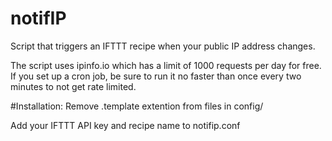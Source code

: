 # notifIP
Script that triggers an IFTTT recipe when your public IP address changes.

The script uses ipinfo.io which has a limit of 1000 requests per day for free. If you set up a cron job, be sure to run it no faster than once every two minutes to not get rate limited.

#Installation:
Remove .template extention from files in config/

Add your IFTTT API key and recipe name to notifip.conf
